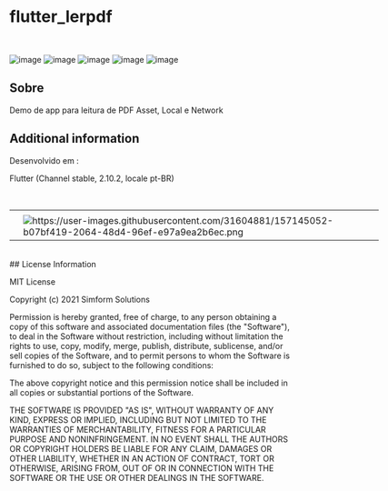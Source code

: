 # flutter_lerpdf

</br>

![image](https://img.shields.io/badge/Flutter-02569B?style=for-the-badge&logo=flutter&logoColor=white)
![image](https://img.shields.io/badge/Supabase-181818?style=for-the-badge&logo=supabase&logoColor=white)
![image](https://img.shields.io/badge/PostgreSQL-316192?style=for-the-badge&logo=postgresql&logoColor=white)
![image](https://img.shields.io/badge/Android-3DDC84?style=for-the-badge&logo=android&logoColor=white)
![image](https://img.shields.io/badge/iOS-000000?style=for-the-badge&logo=ios&logoColor=white)
</br>

## Sobre

Demo de app para leitura de PDF Asset, Local e Network

## Additional information

Desenvolvido em :</br>

Flutter (Channel stable, 2.10.2, locale pt-BR)

</br>
<table align="center" border="0" cellpadding="1" cellspacing="1" style="width:650px;">
	<tbody>
		<tr>
			<td><img alt="" src="https://user-images.githubusercontent.com/31604881/157145010-e56a1768-027a-42ff-bba0-0794faf073db.png" style="width: 290px height: 500px;" /></td>
			<td><img alt="" src="https://user-images.githubusercontent.com/31604881/157145023-c4910c7d-9384-48f3-b257-bf5a8dbb6071.png" style="width: 290px height: 500px;" /></td>
			<td><img alt="" src="https://user-images.githubusercontent.com/31604881/157145031-b0606196-5c4b-4d67-82a8-e9a3558ea8d7.png" style="width: 290px height: 500px;" /></td>
        </tr>        
		<tr>
			<td><img alt="" src="https://user-images.githubusercontent.com/31604881/157145040-d385598d-b2ff-4127-b330-fd047837b708.png" style="width: 290px height: 500px;" /></td>
			<td><img alt="https://user-images.githubusercontent.com/31604881/157145052-b07bf419-2064-48d4-96ef-e97a9ea2b6ec.png" src="" style="width: 290px height: 500px;" /></td>
        </tr>        
	</tbody>
</table>

</br>
## License Information

MIT License

Copyright (c) 2021 Simform Solutions

Permission is hereby granted, free of charge, to any person obtaining a copy
of this software and associated documentation files (the "Software"), to deal
in the Software without restriction, including without limitation the rights
to use, copy, modify, merge, publish, distribute, sublicense, and/or sell
copies of the Software, and to permit persons to whom the Software is
furnished to do so, subject to the following conditions:

The above copyright notice and this permission notice shall be included in all
copies or substantial portions of the Software.

THE SOFTWARE IS PROVIDED "AS IS", WITHOUT WARRANTY OF ANY KIND, EXPRESS OR
IMPLIED, INCLUDING BUT NOT LIMITED TO THE WARRANTIES OF MERCHANTABILITY,
FITNESS FOR A PARTICULAR PURPOSE AND NONINFRINGEMENT. IN NO EVENT SHALL THE
AUTHORS OR COPYRIGHT HOLDERS BE LIABLE FOR ANY CLAIM, DAMAGES OR OTHER
LIABILITY, WHETHER IN AN ACTION OF CONTRACT, TORT OR OTHERWISE, ARISING FROM,
OUT OF OR IN CONNECTION WITH THE SOFTWARE OR THE USE OR OTHER DEALINGS IN THE
SOFTWARE.
